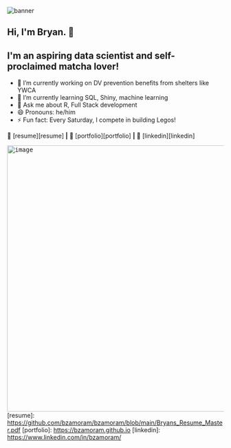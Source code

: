 ![banner](https://github.com/user-attachments/assets/b7ce2d2d-df4f-44ef-a5c1-0706562f5b55)
## Hi, I'm Bryan. 👋

##   I'm an aspiring data scientist and self-proclaimed matcha lover!

- 🔭 I’m currently working on DV prevention benefits from shelters like YWCA 
- 🌱 I’m currently learning SQL, Shiny, machine learning
- 💬 Ask me about R, Full Stack development
- 😄 Pronouns: he/him
- ⚡ Fun fact: Every Saturday, I compete in building Legos!

📃 [resume][resume] **|** 
🏡 [portfolio][portfolio] **|** 
👔 [linkedin][linkedin]

<kbd><img width="619" alt="image" src="https://github.com/user-attachments/assets/0935297b-490d-46af-aa06-234263c640e2"></kbd>
[resume]: https://github.com/bzamoram/bzamoram/blob/main/Bryans_Resume_Master.pdf
[portfolio]: https://bzamoram.github.io
[linkedin]: https://www.linkedin.com/in/bzamoram/
